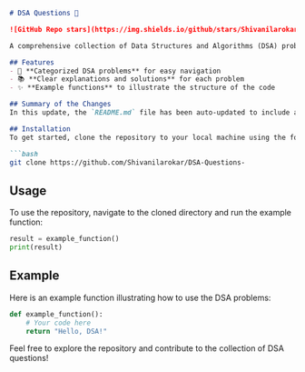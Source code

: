 ```markdown
# DSA Questions 🤖

![GitHub Repo stars](https://img.shields.io/github/stars/Shivanilarokar/DSA-Questions-) ![GitHub forks](https://img.shields.io/github/forks/Shivanilarokar/DSA-Questions-) ![GitHub issues](https://img.shields.io/github/issues/Shivanilarokar/DSA-Questions-)

A comprehensive collection of Data Structures and Algorithms (DSA) problems to help developers and learners practice and enhance their coding skills through a variety of algorithmic challenges.

## Features
- 🚀 **Categorized DSA problems** for easy navigation
- 📚 **Clear explanations and solutions** for each problem
- ✨ **Example functions** to illustrate the structure of the code

## Summary of the Changes
In this update, the `README.md` file has been auto-updated to include a new **Features** section and enhanced clarity in the example function snippet.

## Installation
To get started, clone the repository to your local machine using the following command:

```bash
git clone https://github.com/Shivanilarokar/DSA-Questions-
```

## Usage
To use the repository, navigate to the cloned directory and run the example function:

```python
result = example_function()
print(result)
```

## Example
Here is an example function illustrating how to use the DSA problems:

```python
def example_function():
    # Your code here
    return "Hello, DSA!"
```

Feel free to explore the repository and contribute to the collection of DSA questions!
```